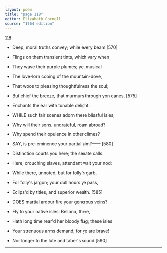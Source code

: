 ```yaml
---
layout: poem
title: "page 118"
editor: Elizabeth Cornell
source: "1764 edition"
---
```



[118]()

- Deep, moral truths convey; while every beam [570]
- Flings on them transient tints, which vary when
- They wave their purple plumes; yet musical
- The love-lorn cooing of the mountain-dove,
- That woos to pleasing thoughtfulness the soul;
- But chief the breeze, that murmurs through yon canes, [575]
- Enchants the ear with tunable delight.

- WHILE such fair scenes adorn these blissful isles;
- Why will their sons, ungrateful, roam abroad?
- Why spend their opulence in other climes?

- SAY, is pre-eminence your partial aim?—— [580]
- Distinction courts you here; the senate calls.
- Here, crouching slaves, attendant wait your nod:
- While there, unnoted, but for folly's garb,
- For folly's jargon; your dull hours ye pass,
- Eclips'd by titles, and superior wealth. [585]

- DOES martial ardour fire your generous veins?
- Fly to your native isles: Bellona, there,
- Hath long time rear'd her bloody flag; these isles
- Your strenuous arms demand; for ye are brave!
- Nor longer to the lute and taber's sound [590]

---
